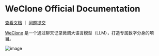 # WeClone Official Documentation



[查看文档](https://www.weclone.love/what-is-weclone.html) ｜ [问题提交](https://github.com/xming521/WeClone/issues)

[WeClone](https://github.com/xming521/WeClone/) 是一个通过聊天记录微调大语言模型（LLM），打造专属数字分身的项目。

![image](/docs/public/img/website-screenshot.png)

